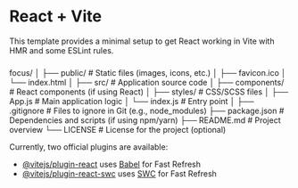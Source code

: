 # React + Vite

This template provides a minimal setup to get React working in Vite with HMR and some ESLint rules.

###
focus/
│
├── public/                  # Static files (images, icons, etc.)
│   ├── favicon.ico
│   └── index.html
│
├── src/                     # Application source code
│   ├── components/          # React components (if using React)
│   ├── styles/              # CSS/SCSS files
│   ├── App.js               # Main application logic
│   └── index.js             # Entry point
│
├── .gitignore               # Files to ignore in Git (e.g., node_modules)
├── package.json             # Dependencies and scripts (if using npm/yarn)
├── README.md                # Project overview
└── LICENSE                  # License for the project (optional)

Currently, two official plugins are available:

- [@vitejs/plugin-react](https://github.com/vitejs/vite-plugin-react/blob/main/packages/plugin-react/README.md) uses [Babel](https://babeljs.io/) for Fast Refresh
- [@vitejs/plugin-react-swc](https://github.com/vitejs/vite-plugin-react-swc) uses [SWC](https://swc.rs/) for Fast Refresh
